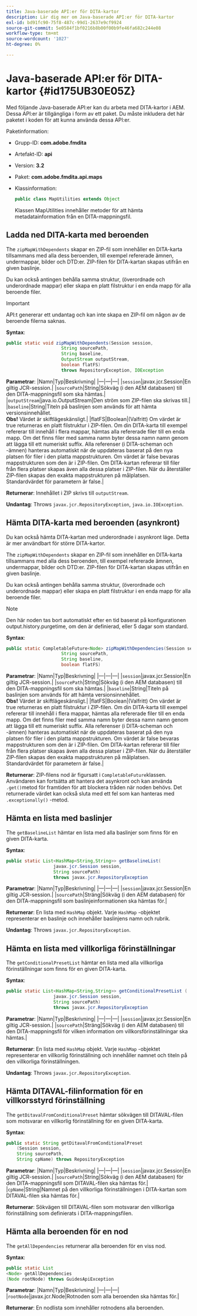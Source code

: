 ```yaml
---
title: Java-baserade API:er för DITA-kartor
description: Lär dig mer om Java-baserade API:er för DITA-kartor
exl-id: bd91fc90-75f8-487c-99d1-2637e9cf9924
source-git-commit: 5e0584f1bf0216b8b00f00b9fe46fa682c244e08
workflow-type: tm+mt
source-wordcount: '1027'
ht-degree: 0%

---
```


# Java-baserade API:er för DITA-kartor {#id175UB30E05Z}

Med följande Java-baserade API:er kan du arbeta med DITA-kartor i AEM. Dessa API:er är tillgängliga i form av ett paket. Du måste inkludera det här paketet i koden för att kunna använda dessa API:er.

Paketinformation:

- Grupp-ID: **com.adobe.fmdita**

- Artefakt-ID: **api**

- Version: **3.2**

- Paket: **com.adobe.fmdita.api.maps**

- Klassinformation:

  ```JAVA
  public class MapUtilities extends Object
  ```

  Klassen MapUtilities innehåller metoder för att hämta metadatainformation från en DITA-mappningsfil.


## Ladda ned DITA-karta med beroenden

The `zipMapWithDependents` skapar en ZIP-fil som innehåller en DITA-karta tillsammans med alla dess beroenden, till exempel refererade ämnen, undermappar, bilder och DTD:er. ZIP-filen för DITA-kartan skapas utifrån en given baslinje.

Du kan också antingen behålla samma struktur, \(överordnade och underordnade mappar\) eller skapa en platt filstruktur i en enda mapp för alla beroende filer.

>[!IMPORTANT]
>
> API:t genererar ett undantag och kan inte skapa en ZIP-fil om någon av de beroende filerna saknas.

**Syntax**:

```JAVA
public static void zipMapWithDependents(Session session, 
                     String sourcePath, 
                     String baseline, 
                     OutputStream outputStream,
                     boolean flatFS) 
                     throws RepositoryException, IOException
```

**Parametrar**: |Namn|Typ|Beskrivning| |—|—|—| |`session`|javax.jcr.Session|En giltig JCR-session.| |`sourcePath`|String|Sökväg \(i den AEM databasen\) till den DITA-mappningsfil som ska hämtas.| |`outputStream`|java.io.OutputStream|Den ström som ZIP-filen ska skrivas till.| |`baseline`|String|Titeln på baslinjen som används för att hämta versionsinnehållet. <br> **Obs!** Värdet är skiftlägeskänsligt.| |flatFS|Boolean|\(Valfritt\) Om värdet är true returneras en platt filstruktur i ZIP-filen. Om din DITA-karta till exempel refererar till innehåll i flera mappar, hämtas alla refererade filer till en enda mapp. Om det finns filer med samma namn byter dessa namn namn genom att lägga till ett numeriskt suffix. Alla referenser \(i DITA-scheman och -ämnen\) hanteras automatiskt när de uppdateras baserat på den nya platsen för filer i den platta mappstrukturen. Om värdet är false bevaras mappstrukturen som den är i ZIP-filen. Om DITA-kartan refererar till filer från flera platser skapas även alla dessa platser i ZIP-filen. När du återställer ZIP-filen skapas den exakta mappstrukturen på målplatsen. <br> Standardvärdet för parametern är false.|

**Returnerar**: Innehållet i ZIP skrivs till `outputStream`.

**Undantag**: Throws ``javax.jcr.RepositoryException``, `java.io.IOException`.

## Hämta DITA-karta med beroenden \(asynkront\)

Du kan också hämta DITA-kartan med underordnade i asynkront läge. Detta är mer användbart för större DITA-kartor.

The `zipMapWithDependents` skapar en ZIP-fil som innehåller en DITA-karta tillsammans med alla dess beroenden, till exempel refererade ämnen, undermappar, bilder och DTD:er. ZIP-filen för DITA-kartan skapas utifrån en given baslinje.

Du kan också antingen behålla samma struktur, \(överordnade och underordnade mappar\) eller skapa en platt filstruktur i en enda mapp för alla beroende filer.

>[!NOTE]
>
> Den här noden tas bort automatiskt efter en tid baserat på konfigurationen output.history.purgetime, om den är definierad, eller 5 dagar som standard.

**Syntax**:

```JAVA
public static CompletableFuture<Node> zipMapWithDependencies(Session session,
                     String sourcePath, 
                     String baseline, 
                     boolean flatFS) 
```

**Parametrar**: |Namn|Typ|Beskrivning| |—|—|—| |`session`|javax.jcr.Session|En giltig JCR-session.| |`sourcePath`|String|Sökväg \(i den AEM databasen\) till den DITA-mappningsfil som ska hämtas.| |`baseline`|String|Titeln på baslinjen som används för att hämta versionsinnehållet. <br> **Obs!** Värdet är skiftlägeskänsligt.| |flatFS|Boolean|\(Valfritt\) Om värdet är true returneras en platt filstruktur i ZIP-filen. Om din DITA-karta till exempel refererar till innehåll i flera mappar, hämtas alla refererade filer till en enda mapp. Om det finns filer med samma namn byter dessa namn namn genom att lägga till ett numeriskt suffix. Alla referenser \(i DITA-scheman och -ämnen\) hanteras automatiskt när de uppdateras baserat på den nya platsen för filer i den platta mappstrukturen. Om värdet är false bevaras mappstrukturen som den är i ZIP-filen. Om DITA-kartan refererar till filer från flera platser skapas även alla dessa platser i ZIP-filen. När du återställer ZIP-filen skapas den exakta mappstrukturen på målplatsen.<br> Standardvärdet för parametern är false.|

**Returnerar**: ZIP-filens nod är figursatt i `CompletableFuture`klassen. Användaren kan fortsätta att hantera det asynkront och kan använda `.get()`metod för framtiden för att blockera tråden när noden behövs. Det returnerade värdet kan också sluta med ett fel som kan hanteras med `.exceptionally()` -metod.

## Hämta en lista med baslinjer

The ``getBaselineList`` hämtar en lista med alla baslinjer som finns för en given DITA-karta.

**Syntax**:

```JAVA
public static List<HashMap<String,String>> getBaselineList( 
                  javax.jcr.Session session, 
                  String sourcePath)
                  throws javax.jcr.RepositoryException
```

**Parametrar**: |Namn|Typ|Beskrivning| |—|—|—| |`session`|javax.jcr.Session|En giltig JCR-session.| |`sourcePath`|Sträng|Sökväg \(i den AEM databasen\) för den DITA-mappningsfil som baslinjeinformationen ska hämtas för.|

**Returnerar**: En lista med `HashMap` objekt. Varje `HashMap` -objektet representerar en baslinje och innehåller baslinjens namn och rubrik.

**Undantag**: Throws ``javax.jcr.RepositoryException``.

## Hämta en lista med villkorliga förinställningar

The ``getConditionalPresetList`` hämtar en lista med alla villkorliga förinställningar som finns för en given DITA-karta.

**Syntax**:

```JAVA
public static List<HashMap<String,String>> getConditionalPresetList (
                  javax.jcr.Session session,
                  String sourcePath)
                  throws javax.jcr.RepositoryException
```

**Parametrar**: |Namn|Typ|Beskrivning| |—|—|—| |`session`|javax.jcr.Session|En giltig JCR-session.| |`sourcePath`|Sträng|Sökväg \(i den AEM databasen\) till den DITA-mappningsfil för vilken information om villkorsförinställningar ska hämtas.|

**Returnerar**: En lista med `HashMap` objekt. Varje `HashMap` -objektet representerar en villkorlig förinställning och innehåller namnet och titeln på den villkorliga förinställningen.

**Undantag**: Throws ``javax.jcr.RepositoryException``.

## Hämta DITAVAL-filinformation för en villkorsstyrd förinställning

The ``getDitavalFromConditionalPreset`` hämtar sökvägen till DITAVAL-filen som motsvarar en villkorlig förinställning för en given DITA-karta.

**Syntax**:

```JAVA
public static String getDitavalFromConditionalPreset
    (Session session,
    String sourcePath, 
    String cpName) throws RepositoryException
```

**Parametrar**: |Namn|Typ|Beskrivning| |—|—|—| |`session`|javax.jcr.Session|En giltig JCR-session.| |`sourcePath`|String|Sökväg \(i den AEM databasen\) för den DITA-mappningsfil som DITAVAL-filen ska hämtas för.| |`cpName`|String|Namnet på den villkorliga förinställningen i DITA-kartan som DITAVAL-filen ska hämtas för.|

**Returnerar**: Sökvägen till DITAVAL-filen som motsvarar den villkorliga förinställning som definierats i DITA-mappningsfilen.

## Hämta alla beroenden för en nod

The ``getAllDependencies`` returnerar alla beroenden för en viss nod.

**Syntax**:

```JAVA
public static List
<Node> getAllDependencies 
(Node rootNode) throws GuidesApiException
```

**Parametrar**: |Namn|Typ|Beskrivning| |—|—|—| |`rootNode`|javax.jcr.Node|Rotnoden som alla beroenden ska hämtas för.|

**Returnerar**: En nodlista som innehåller rotnodens alla beroenden.
